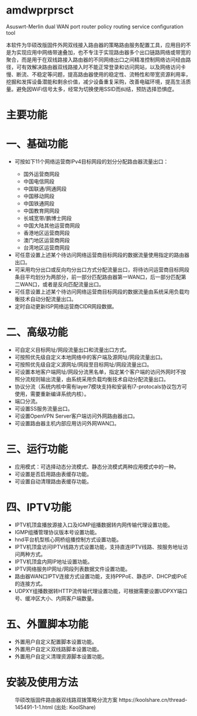 # amdwprprsct
Asuswrt-Merlin dual WAN port router policy routing service configuration tool

本软件为华硕改版固件外网双线接入路由器的策略路由服务配置工具，应用目的不是为实现应用中网络带速叠加，也不专注于实现路由器多个出口链路网络或带宽的聚合，而是用于在双线路接入路由器的不同网络出口之间精准控制网络访问经由路径，可有效解决路由器双线路接入时不能正常登录和访问网站，以及网络访问卡慢、断流、不稳定等问题，提高路由器使用的稳定性、流畅性和带宽资源利用率，挖掘和发挥设备潜能和剩余价值，减少设备重复采购，改善电磁环境，提高生活质量。避免因WiFi信号太多，经常为切换使用SSID而纠结，预防选择恐惧症。

# 主要功能
# 一、基础功能
<ul><li>可按如下11个网络运营商IPv4目标网段的划分分配路由器流量出口：</li>
<ul><li>国外运营商网段</li>
<li>中国电信网段</li>
<li>中国联通/网通网段</li>
<li>中国移动网段</li>
<li>中国铁通网段</li>
<li>中国教育网网段</li>
<li>长城宽带/鹏博士网段</li>
<li>中国大陆其他运营商网段</li>
<li>香港地区运营商网段</li>
<li>澳门地区运营商网段</li>
<li>台湾地区运营商网段</li></ul>
<li>可任意设置上述某个待访问网络运营商目标网段的数据流量使用指定的路由器出口。</li>
<li>可采用均分出口或反向均分出口方式分配流量出口，将待访问运营商目标网段条目平均划分为两部分，前一部分匹配路由器第一WAN口，后一部分匹配第二WAN口，或者是反向匹配流量出口。</li>
<li>可任意设置上述某个待访问网络运营商目标网段的数据流量由系统采用负载均衡技术自动分配流量出口。</li>
<li>定时自动更新ISP网络运营商CIDR网段数据。</li></ul>

# 二、高级功能
<ul><li>可自定义目标网址/网段流量出口和流量出口方式。</li>
<li>可按照优先级自定义本地网络中的客户端及源网址/网段流量出口。</li>
<li>可按照优先级自定义源网址/网段至目标网址/网段流量出口。</li>
<li>可设置本地客户端网址/网段分流黑名单，指定某个客户端的访问外网时不按照分流规则输出流量，由系统采用负载均衡技术自动分配流量出口。</li>
<li>协议分流（系统内核中需有layer7模块支持和安装有l7-protocals协议包方可使用，需要重新编译系统内核）。</li>
<li>端口分流。</li>
<li>可设置SS服务流量出口。</li>
<li>可设置OpenVPN Server客户端访问外网路由器出口。</li>
<li>可设置路由器主机内部应用访问外网WAN口。</li></ul>

# 三、运行功能
<ul><li>应用模式：可选择动态分流模式、静态分流模式两种应用模式中的一种。</li>
<li>可设置是否启用路由表缓存功能。</li>
<li>可设置自动清理路由表缓存功能。</li></ul>

# 四、IPTV功能
<ul><li>IPTV机顶盒播放源接入口及IGMP组播数据转内网传输代理设置功能。</li>
<li>IGMP组播管理协议版本号设置功能。</li>
<li>hnd平台机型核心网桥组播控制方式设置功能。</li>
<li>IPTV机顶盒访问IPTV线路方式设置功能，支持直连IPTV线路、按服务地址访问两种方式。</li>
<li>IPTV机顶盒内网IP地址设置功能。</li>
<li>IPTV网络服务IP网址/网段列表数据文件设置功能。</li>
<li>路由器WAN口IPTV连接方式设置功能，支持PPPoE、静态IP、DHCP或IPoE的连接方式。</li>
<li>UDPXY组播数据转HTTP流传输代理设置功能，可根据需要设置UDPXY端口号、缓冲区大小、内网客户端数量。</li></ul>

# 五、外置脚本功能
<ul><li>外置用户自定义配置脚本设置功能。</li>
<li>外置用户自定义双线路脚本设置功能。</li>
<li>外置用户自定义清理资源脚本设置功能。</li></ul>

# 安装及使用方法
<ul>华硕改版固件路由器双线路双拨策略分流方案
https://koolshare.cn/thread-145491-1-1.html
(出处: KoolShare)</ul>
